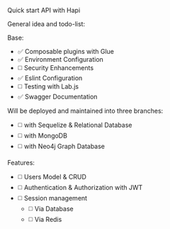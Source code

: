 Quick start API with Hapi

General idea and todo-list:

Base:
* :white_check_mark: Composable plugins with Glue
* :white_check_mark: Environment Configuration
* :white_medium_square: Security Enhancements
* :white_check_mark: Eslint Configuration
* :white_medium_square: Testing with Lab.js
* :white_check_mark: Swagger Documentation

Will be deployed and maintained into three branches:
* :white_medium_square: with Sequelize & Relational Database
* :white_medium_square: with MongoDB
* :white_medium_square: with Neo4j Graph Database

Features:
* :white_medium_square: Users Model & CRUD
* :white_medium_square: Authentication & Authorization with JWT
* :white_medium_square: Session management
  - :white_medium_square: Via Database
  - :white_medium_square: Via Redis
